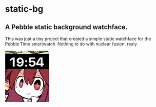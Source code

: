 # static-bg
A Pebble static background watchface.
------------------
This was just a tiny project that created a simple static watchface for the Pebble Time smartwatch. Nothing to do with nuclear fusion, realy.


![](pebble_screenshot_2015-09-19_19-54-52.png)
